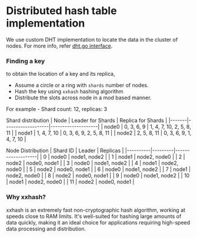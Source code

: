 # Distributed hash table implementation
We use custom DHT implementation to locate the data in the cluster of nodes. For more info, refer [dht.go interface](dht.go).

### Finding a key
to obtain the location of a key and its replica, 
* Assume a circle or a ring with `shards` number of nodes.
* Hash the key using `xxhash` hashing algorithm
* Distribute the slots across node in a mod based manner.

For example - Shard count: 12, replicas: 3

Shard distribution
| Node  | Leader for Shards | Replica for Shards |
|-------|-------------------|--------------------|
| node0 | 0, 3, 6, 9        | 1, 4, 7, 10, 2, 5, 8, 11 |
| node1 | 1, 4, 7, 10       | 0, 3, 6, 9, 2, 5, 8, 11 |
| node2 | 2, 5, 8, 11       | 0, 3, 6, 9, 1, 4, 7, 10 |

Node Distribution
| Shard ID | Leader  | Replicas          |
|----------|---------|-------------------|
| 0        | node0   | node1, node2      |
| 1        | node1   | node2, node0      |
| 2        | node2   | node0, node1      |
| 3        | node0   | node1, node2      |
| 4        | node1   | node2, node0      |
| 5        | node2   | node0, node1      |
| 6        | node0   | node1, node2      |
| 7        | node1   | node2, node0      |
| 8        | node2   | node0, node1      |
| 9        | node0   | node1, node2      |
| 10       | node1   | node2, node0      |
| 11       | node2   | node0, node1      |


### Why xxhash?

xxhash is an extremely fast non-cryptographic hash algorithm, working at speeds close to RAM limits. It's well-suited for hashing large amounts of data quickly, making it an ideal choice for applications requiring high-speed data processing and distribution.